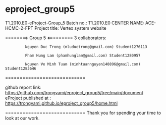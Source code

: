 # eproject_group5

T1.2010.E0-eProject-Group_5
Batch no.: T1.2010.E0
CENTER NAME: ACE-HCMC-2-FPT
Project title: Vertex system website


========> Group 5 <=========
3 collaborators:
             
             Nguyen Duc Trong (nluductrong@gmail.com) Student1276113

             Pham Hung Lam (phamhunglam@gmail.com) Student1280957
             
             Nguyen Vo Minh Tuan (minhtuannguyen140896@gmail.com) Student1283646
             
             
============================

github report link:  https://github.com/trongvami/eproject_group5/tree/main/document
eProject published at : https://trongvami.github.io/eproject_group5/home.html

============================
Thank you for spending your time to look at our work.
